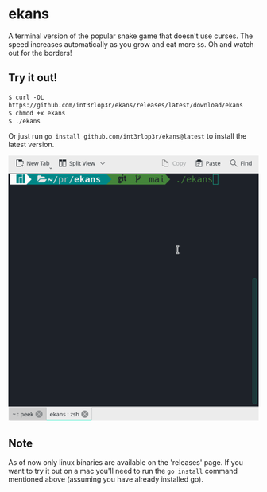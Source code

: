 # ekans

A terminal version of the popular snake game that doesn't use curses. The speed increases automatically as you grow and eat more `$`s. Oh and watch out for the borders!

## Try it out!

    $ curl -OL https://github.com/int3rlop3r/ekans/releases/latest/download/ekans
    $ chmod +x ekans
    $ ./ekans

Or just run `go install github.com/int3rlop3r/ekans@latest` to install the latest version.

![Demo](https://raw.githubusercontent.com/int3rlop3r/ekans/main/ekans.gif)

## Note

As of now only linux binaries are available on the 'releases' page. If you want to try it out on a mac you'll need to run the `go install` command mentioned above (assuming you have already installed go).
